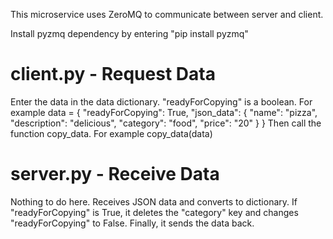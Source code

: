 This microservice uses ZeroMQ to communicate between server and client.

Install pyzmq dependency by entering "pip install pyzmq"

# client.py - Request Data
Enter the data in the data dictionary. "readyForCopying" is a boolean. For example
data = {
    "readyForCopying": True,
    "json_data": {
        "name": "pizza",
        "description": "delicious",
        "category": "food",
        "price": "20"
    }
}
Then call the function copy_data. For example
copy_data(data)

# server.py - Receive Data
Nothing to do here. Receives JSON data and converts to dictionary. If "readyForCopying" is True, it deletes the "category" key
and changes "readyForCopying" to False. Finally, it sends the data back.
